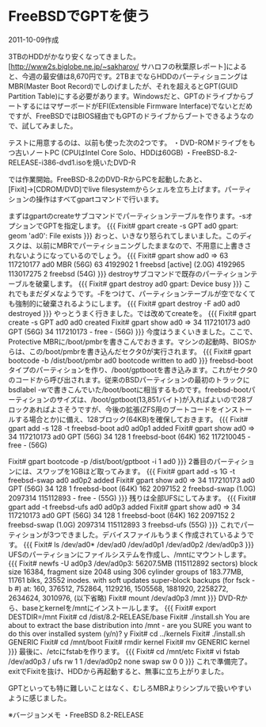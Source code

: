 # FreeBSDでGPTを使う

2011-10-09作成

3TBのHDDがかなり安くなってきました。[http://www2s.biglobe.ne.jp/~sakharov/ サハロフの秋葉原レポート]によると、今週の最安値は8,670円です。2TBまでならHDDのパーティショニングはMBR(Master Boot Record)でしのげましたが、それを超えるとGPT(GUID Partition Table)にする必要があります。Windowsだと、GPTのドライブからブートするにはマザーボードがEFI(Extensible Firmware Interface)でないとだめですが、FreeBSDではBIOS経由でもGPTのドライブからブートできるようなので、試してみました。

テストに用意するのは、以前も使った次の2つです。
・DVD-ROMドライブをもつ古いノートPC (CPUはIntel Core Solo、HDDは60GB)
・FreeBSD-8.2-RELEASE-i386-dvd1.isoを焼いたDVD-R

では作業開始。FreeBSD-8.2のDVD-RからPCを起動したあと、[Fixit]→[CDROM/DVD]でlive filesystemからシェルを立ち上げます。パーティションの操作はすべてgpartコマンドで行います。

まずはgpartのcreateサブコマンドでパーティションテーブルを作ります。-sオプションでGPTを指定します。
{{{
Fixit# gpart create -s GPT ad0
gpart: geom 'ad0': File exists
}}}
おっと、いきなり怒られてしまいました。このディスクは、以前にMBRでパーティショニングしたままなので、不用意に上書きされないようになっているのでしょう。
{{{
Fixit# gpart show ad0
=>       63  117210177  ad0  MBR  (56G)
         63    4192902    1  freebsd  [active]  (2.0G)
    4192965  113017275    2  freebsd  (54G)
}}}
destroyサブコマンドで既存のパーティションテーブルを破棄します。
{{{
Fixit# gpart destroy ad0
gpart: Device busy
}}}
これでもまだダメなようです。-Fをつけて、パーティションテーブルが空でなくても強制的に破棄されるようにします。
{{{
Fixit# gpart destroy -F ad0
ad0 destroyed
}}}
やっとうまく行きました。では改めてcreateを。
{{{
Fixit# gpart create -s GPT ad0
ad0 created
Fixit# gpart show ad0
=>       34  117210173  ad0  GPT  (56G)
         34  117210173       - free -  (56G)
}}}
今度はうまくいきました。ここで、Protective MBRに/boot/pmbrを書きこんでおきます。マシンの起動時、BIOSからは、この/boot/pmbrを書き込んだセクタ0が実行されます。
{{{
Fixit# gpart bootcode -b /dist/boot/pmbr ad0
bootcode written to ad0
}}}
freebsd-bootタイプのパーティションを作り、/boot/gptbootを書き込みます。これがセクタ0のコードから呼び出されます。従来のBSDパーティションの最初のトラックにbsdlabel -wで書きこんでいた/boot/bootに相当するものです。freebsd-bootパーティションのサイズは、/boot/gptboot(13,851バイト)が入ればよいので28ブロックあればよさそうですが、今後の拡張(ZFS用のブートコードをインストールする場合とか)に備え、128ブロック(64KB)を確保しておきます。
{{{
Fixit# gpart add -s 128 -t freebsd-boot ad0
ad0p1 added
Fixit# gpart show ad0
=>       34  117210173  ad0  GPT  (56G)
         34        128    1  freebsd-boot  (64K)
        162  117210045       - free -  (56G)

Fixit# gpart bootcode -p /dist/boot/gptboot -i 1 ad0
}}}
2番目のパーティションには、スワップを1GBほど取ってみます。
{{{
Fixit# gpart add -s 1G -t freebsd-swap ad0
ad0p2 added
Fixit# gpart show ad0
=>       34  117210173  ad0  GPT  (56G)
         34        128    1  freebsd-boot  (64K)
        162    2097152    2  freebsd-swap  (1.0G)
    2097314  115112893       - free -  (55G)
}}}
残りは全部UFSにしてみます。
{{{
Fixit# gpart add -t freebsd-ufs ad0
ad0p3 added
Fixit# gpart show ad0
=>       34  117210173  ad0  GPT  (56G)
         34        128    1  freebsd-boot  (64K)
        162    2097152    2  freebsd-swap  (1.0G)
    2097314  115112893    3  freebsd-ufs  (55G)
}}}
これでパーティションが3つできました。デバイスファイルもうまく作成されているようです。
{{{
Fixit# ls /dev/ad0*
/dev/ad0        /dev/ad0p1      /dev/ad0p2      /dev/ad0p3
}}}
UFSのパーティションにファイルシステムを作成し、/mntにマウントします。
{{{
Fixit# newfs -U ad0p3
/dev/ad0p3: 56207.5MB (115112892 sectors) block size 16384, fragment size 2048
        using 306 cylinder groups of 183.77MB, 11761 blks, 23552 inodes.
        with soft updates
super-block backups (for fsck -b #) at:
 160, 376512, 752864, 1129216, 1505568, 1881920, 2258272, 2634624, 3010976,
 (以下省略)
Fixit# mount /dev/ad0p3 /mnt
}}}
DVD-Rから、baseとkernelを/mntにインストールします。
{{{
Fixit# export DESTDIR=/mnt
Fixit# cd /dist/8.2-RELEASE/base
Fixit# ./install.sh
You are about to extract the base distribution into /mnt - are you SURE
you want to do this over installed system (y/n)? y
Fixit# cd ../kernels
Fixit# ./install.sh GENERIC
Fixit# cd /mnt/boot
Fixit# rmdir kernel
Fixit# mv GENERIC kernel
}}}
最後に、/etcにfstabを作ります。
{{{
Fixit# cd /mnt/etc
Fixit# vi fstab
/dev/ad0p3  /     ufs   rw  1  1
/dev/ad0p2  none  swap  sw  0  0
}}}
これで準備完了。exitでFixitを抜け、HDDから再起動すると、無事に立ち上がりました。

GPTといっても特に難しいことはなく、むしろMBRよりシンプルで扱いやすいように感じました。

※バージョンメモ
・FreeBSD 8.2-RELEASE
